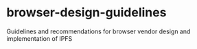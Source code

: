 # browser-design-guidelines
Guidelines and recommendations for browser vendor design and implementation of IPFS
